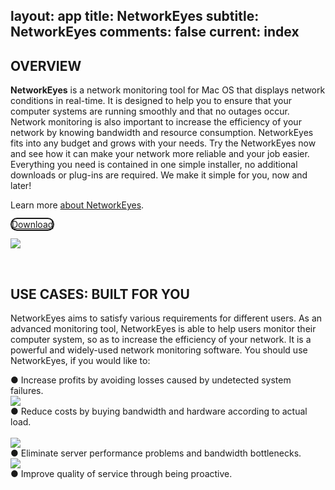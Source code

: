 layout: app
title: NetworkEyes
subtitle: NetworkEyes
comments: false
current: index
---


## OVERVIEW

**NetworkEyes** is a network monitoring tool for Mac OS that displays network conditions in real-time. It is designed to help you to ensure that your computer systems are running smoothly and that no outages occur. Network monitoring is also important to increase the efficiency of your network by knowing bandwidth and resource consumption. NetworkEyes fits into any budget and grows with your 
needs. Try the NetworkEyes now and see how it can make your network more reliable and your job easier. Everything you need is contained in one simple installer, no additional downloads or plug-ins are required. We make it simple for you, now and later!

Learn more [about NetworkEyes](./features.html).

<a href="./download.html"><span class="cls-banner-start-link" style="border: 2px solid; border-radius: 25px;"><i class="fa fa-download fa-3x" aria-hidden="true"></i> <span> Download </span></span></a>
<br>

<!-- ![](./images/screens/s2_953x525.png) -->
![](./images/screens/gmagongif_intro_1440x900.png)

<br>

## USE CASES: BUILT FOR YOU
 NetworkEyes aims to satisfy various requirements for different users. As an advanced monitoring tool, NetworkEyes is able to help users monitor their computer system, so as to increase the efficiency of your network. It is a powerful and widely-used network monitoring software. You should use NetworkEyes, if you would like to:  

● Increase profits by avoiding losses caused by undetected system failures.
<br>
![](./images/screens/16445KL0-3.gif)
<br>
● Reduce costs by buying bandwidth and hardware according to actual load.                                          
<br>
![](./images/screens/giphy.gif)
<br>
● Eliminate server performance problems and bandwidth bottlenecks.
<br>
![](./images/screens/animation_1280.gif)
<br>
● Improve quality of service through being proactive.
